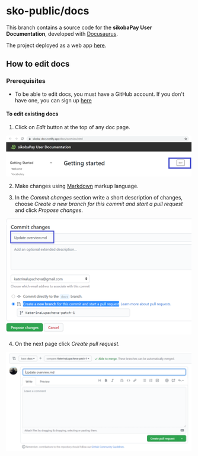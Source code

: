 # sko-public/docs

This branch contains a source code for the **sikobaPay User Documentation**, developed with [Docusaurus](https://docusaurus.io/).

The project deployed as a web app [here](https://sikoba-docs.netlify.app).

## How to edit docs

### Prerequisites

- To be able to edit docs, you must have a GitHub account. If you don't have one, you can sign up [here](https://github.com/)

#### To edit existing docs

1. Click on *Edit* button at the top of any doc page.

<img src="assets/edit-button.png" alt="edit button" width="500"/>

2. Make changes using [Markdown](https://www.markdownguide.org/) markup language.

3. In the *Commit changes* section write a short description of changes, choose *Create a new branch for this commit and start a pull request* and click *Propose changes*.

<img src="assets/commit-changes.png" alt="commit changes" width="500"/>

4. On the next page click *Create pull request*.

<img src="assets/create-pr.png" alt="create pr" width="500"/>
